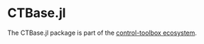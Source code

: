 # CTBase.jl

The CTBase.jl package is part of the [control-toolbox ecosystem](https://github.com/control-toolbox).

<!-- INCLUDE_BADGES: Documentation, CI, Coverage, PackageEvaluation, Release, Citation, License, CodeStyle, Downloads -->

<!-- INCLUDE_ABOUT -->

<!-- INCLUDE_INSTALL -->

<!-- INCLUDE_CONTRIBUTING -->
